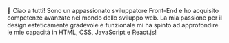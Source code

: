 👋 Ciao a tutti! Sono un appassionato sviluppatore Front-End e ho acquisito competenze avanzate nel mondo dello sviluppo web. La mia passione per il design esteticamente gradevole e funzionale mi ha spinto ad approfondire le mie capacità in HTML, CSS, JavaScript e React.js!
